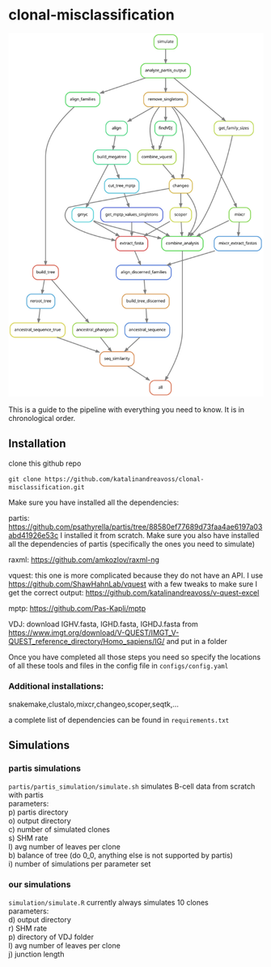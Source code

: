 # clonal-misclassification

![Pipeline](https://github.com/katalinandreavoss/clonal-misclassification/blob/main/dag.svg?raw=true)

This is a guide to the pipeline with everything you need to know. It is in chronological order.


## Installation
clone this github repo
```
git clone https://github.com/katalinandreavoss/clonal-misclassification.git
```

Make sure you have installed all the dependencies:

partis: https://github.com/psathyrella/partis/tree/88580ef77689d73faa4ae6197a03abd41926e53c
I installed it from scratch. Make sure you also have installed all the dependencies of partis (specifically the ones you need to simulate)

raxml: https://github.com/amkozlov/raxml-ng

vquest: this one is more complicated because they do not have an API. I use https://github.com/ShawHahnLab/vquest with a few tweaks to make sure I get the correct output: https://github.com/katalinandreavoss/v-quest-excel


mptp: https://github.com/Pas-Kapli/mptp

VDJ: download IGHV.fasta, IGHD.fasta, IGHDJ.fasta from https://www.imgt.org/download/V-QUEST/IMGT_V-QUEST_reference_directory/Homo_sapiens/IG/ and put in a folder


Once you have completed all those steps you need so specify the locations of all these tools and files in the config file in ``configs/config.yaml``

### Additional installations:

snakemake,clustalo,mixcr,changeo,scoper,seqtk,...

a complete list of dependencies can be found in ``requirements.txt``


## Simulations
### partis simulations

``partis/partis_simulation/simulate.sh`` simulates B-cell data from scratch with partis  
parameters:  
        p) partis directory  
        o) output directory  
        c) number of simulated clones  
        s) SHM rate  
        l) avg number of leaves per clone  
        b) balance of tree (do 0_0, anything else is not supported by partis)  
        i) number of simulations per parameter set  

### our simulations
``simulation/simulate.R`` currently always simulates 10 clones  
parameters:  
        d) output directory  
        r) SHM rate  
        p) directory of VDJ folder  
        l) avg number of leaves per clone  
        j) junction length

